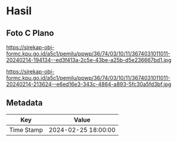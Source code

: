 # Hasil

## Foto C Plano

https://sirekap-obj-formc.kpu.go.id/a5c1/pemilu/ppwp/36/74/03/10/11/3674031011011-20240214-194134--ed3f413a-2c5e-43be-a25b-d5e236667bd1.jpg

https://sirekap-obj-formc.kpu.go.id/a5c1/pemilu/ppwp/36/74/03/10/11/3674031011011-20240214-213624--e6ed16e3-343c-4864-a893-5fc30a5fd3bf.jpg


## Metadata

| Key        | Value               |
| ---------- | ------------------- |
| Time Stamp | 2024-02-25 18:00:00 |



